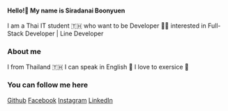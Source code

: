 #### Hello!👋 My name is Siradanai Boonyuen
I am a Thai IT student 🇹🇭 who want to be Developer 👨‍💻 interested in Full-Stack Developer | Line Developer

### About me
I from Thailand 🇹🇭
I can speak in English 🏴󠁧󠁢󠁥󠁮󠁧󠁿
I love to exersice 🏃

### You can follow me here
[Github](https://github.com/shin-iji) 
[Facebook](https://www.facebook.com/shindanai.b/) 
[Instagram](https://www.instagram.com/_shindanai/) 
[LinkedIn](https://www.linkedin.com/in/siradanai-boonyuen-8b12b6197/) 